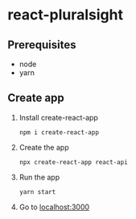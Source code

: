 # react-pluralsight

## Prerequisites
 - node
 - yarn

## Create app
1. Install create-react-app
    ```
    npm i create-react-app
    ```
1. Create the app
   ```
   npx create-react-app react-api
   ```
1. Run the app
   ```
   yarn start
   ```
1. Go to [localhost:3000](http://localhost:3000)